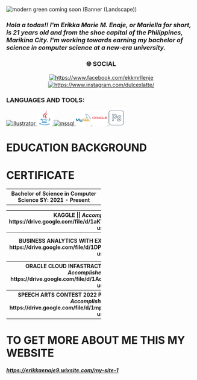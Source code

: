 ![modern green coming soon (Banner (Landscape))](https://github.com/ErikkaEnaje/ErikkaEnaje/assets/142382057/7b0cd59e-7637-41d4-9378-d691f8621981)
                                  
<h3 align="left"><i>Hola a todas!! I'm Erikka Marie M. Enaje, or Mariella for short, is 21 years old and from the shoe capital of the Philippines, Marikina City. I'm working towards earning my bachelor of science in computer science at a new-era university.</i></h3>

<h3 align="center">🌐 SOCIAL</h3>
<p align="center">
<a href="https://fb.com/https://www.facebook.com/ekkmrllenje" target="blank"><img align="center" src="https://raw.githubusercontent.com/rahuldkjain/github-profile-readme-generator/master/src/images/icons/Social/facebook.svg" alt="https://www.facebook.com/ekkmrllenje" height="30" width="40" /></a>
<a href="https://instagram.com/https://www.instagram.com/dulcexlatte/" target="blank"><img align="center" src="https://raw.githubusercontent.com/rahuldkjain/github-profile-readme-generator/master/src/images/icons/Social/instagram.svg" alt="https://www.instagram.com/dulcexlatte/" height="30" width="40" /></a>
</p>

<h3 align="left">LANGUAGES AND TOOLS:</h3>
<p align="left"> <a href="https://www.adobe.com/in/products/illustrator.html" target="_blank" rel="noreferrer"> <img src="https://www.vectorlogo.zone/logos/adobe_illustrator/adobe_illustrator-icon.svg" alt="illustrator" width="40" height="40"/> </a> <a href="https://www.java.com" target="_blank" rel="noreferrer"> <img src="https://raw.githubusercontent.com/devicons/devicon/master/icons/java/java-original.svg" alt="java" width="40" height="40"/> </a> <a href="https://www.microsoft.com/en-us/sql-server" target="_blank" rel="noreferrer"> <img src="https://www.svgrepo.com/show/303229/microsoft-sql-server-logo.svg" alt="mssql" width="40" height="40"/> </a> <a href="https://www.mysql.com/" target="_blank" rel="noreferrer"> <img src="https://raw.githubusercontent.com/devicons/devicon/master/icons/mysql/mysql-original-wordmark.svg" alt="mysql" width="40" height="40"/> </a> <a href="https://www.oracle.com/" target="_blank" rel="noreferrer"> <img src="https://raw.githubusercontent.com/devicons/devicon/master/icons/oracle/oracle-original.svg" alt="oracle" width="40" height="40"/> </a> <a href="https://www.photoshop.com/en" target="_blank" rel="noreferrer"> <img src="https://raw.githubusercontent.com/devicons/devicon/master/icons/photoshop/photoshop-line.svg" alt="photoshop" width="40" height="40"/> </a> </p>

# EDUCATION BACKGROUND
<table style="width:50%">
<tr>
<th>Bachelor of Science in Computer Science 
SY: 2021 - Present</th>
</tr>

# CERTIFICATE
<table style="width:50%">
<tr>
<th>KAGGLE || <i>Accomplished: November 09, 2023</i>
https://drive.google.com/file/d/1aKVgpa_oRqj_aKGXZ4rvuYbCA9nwxPcm/view?usp=sharing</th>

<th>DATA ANALYTICS ESSENTIALS || Accomplished: October 12, 2023
https://drive.google.com/file/d/1-nNhEQhQqFIE9kwAZ0U_wAfNQRjSaRwE/view?usp=sharing</th>
</tr>

<tr>
<th>BUSINESS ANALYTICS WITH EXCEL || <i>Accomplished: September 7, 2023</i>
https://drive.google.com/file/d/1DP6kDOVRapIoeNfnk4SMFVBYtKcH6_h_/view?usp=sharing</th>

<th>ORACLE CLOUD INFASTRACTURE 2022 CERTIFIED FOUNDATIONS || <i>Accomplished: November 17, 2022</i>
https://catalog-education.oracle.com/pls/certview/sharebadge?id=8462A913D7A61E9CD1B1C87FCDE7D32270B692DE45747DE7AEF341051EB2235C&fbclid=IwAR32v9mkOHvDqjosZ-bqBviIH8TBWsMfGGQR9lv_ift7sxYM5Y2aDs0En7A</th>
</tr>

<tr>
<th>ORACLE CLOUD INFASTRACTURE 2022 CERTIFIED FOUNDATIONS || <i>Accomplished: November 25, 2022</i>
https://drive.google.com/file/d/1AqjIB1iU7_W1Hfqzmh0ctvFdL0gOM-cF/view?usp=sharing</th>

<th>SQL AND RELATIONAL DATABASE 101 || <i>Accomplished: October 29, 2022</i>
https://drive.google.com/file/d/19R_CmhkfzAzgS6iH29LEje7K85uX9rTZ/view?usp=sharing</th>
</tr>

<tr>
<th>SPEECH ARTS CONTEST 2022 Prelimanary Rounds: Manuscript Speech || <i>Accomplished: Febuary 28, 2022</i>
https://drive.google.com/file/d/1mpaxVzkyAO5BBXOoGgLi_XgtdCeuzRJz/view?usp=sharing</th>
</tr>
</table>

# TO GET MORE ABOUT ME THIS MY WEBSITE
##### https://erikkaenaje9.wixsite.com/my-site-1
